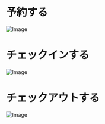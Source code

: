 # 予約する
![Image](https://github.com/user-attachments/assets/8e61ae08-1b36-4a12-8bd9-5d7967cecf03)

# チェックインする
![Image](https://github.com/user-attachments/assets/fb6cfc7f-48aa-44d1-810f-18ba53459607)

# チェックアウトする
![Image](https://github.com/user-attachments/assets/5756c4e9-3ead-4719-a091-3406af9fe55b)
